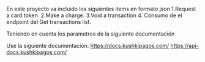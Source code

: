 En este proyecto va incluido los siguientes items en formato json
1.Request a card token.
2.Make a charge.
3.Void a transaction
4. Consumo de el endpoint del Get transactions list.

Teniendo en cuenta los parametros de la siguiente documentación

Use la siguiente documentación:
 https://docs.kushkipagos.com/
 https://api-docs.kushkipagos.com/
